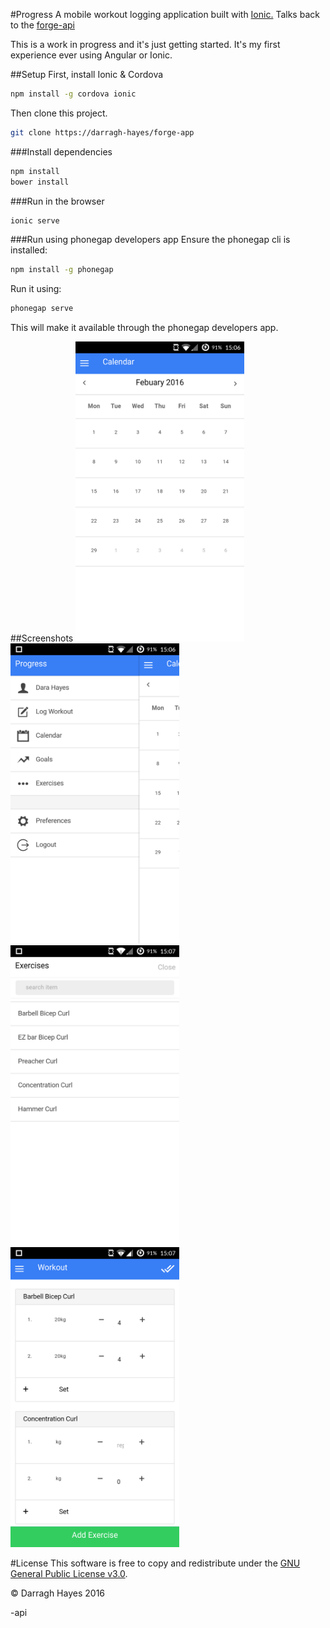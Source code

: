 #Progress
A mobile workout logging application built with [Ionic.][ionic] Talks back to the [forge-api][forge-api]

This is a work in progress and it's just getting started. 
It's my first experience ever using Angular or Ionic.


##Setup
First, install Ionic & Cordova

```bash
npm install -g cordova ionic
```

Then clone this project.

```bash
git clone https://darragh-hayes/forge-app
```

###Install dependencies

```bash
npm install
bower install
```

###Run in the browser

```bash
ionic serve
```

###Run using phonegap developers app
Ensure the phonegap cli is installed:
```bash
npm install -g phonegap
```

Run it using:

```bash
phonegap serve
```

This will make it available through the phonegap developers app.


##Screenshots
<img src="./doc/img/1.png" width="270" height="480">
<img src="./doc/img/2.png" width="270" height="480">
<img src="./doc/img/3.png" width="270" height="480">
<img src="./doc/img/4.png" width="270" height="480">

#License
This software is free to copy and redistribute under the [GNU General Public License v3.0](./doc/license.txt). 

© Darragh Hayes 2016



[ionic]: http://ionicframework.com/
[forge-api]: https://github.com/darragh-hayes/forge
-api
